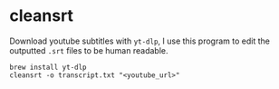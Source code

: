 # cleansrt

Download youtube subtitles with `yt-dlp`, I use this program to edit the outputted `.srt` files to be human readable.

```
brew install yt-dlp
cleansrt -o transcript.txt "<youtube_url>"
```
